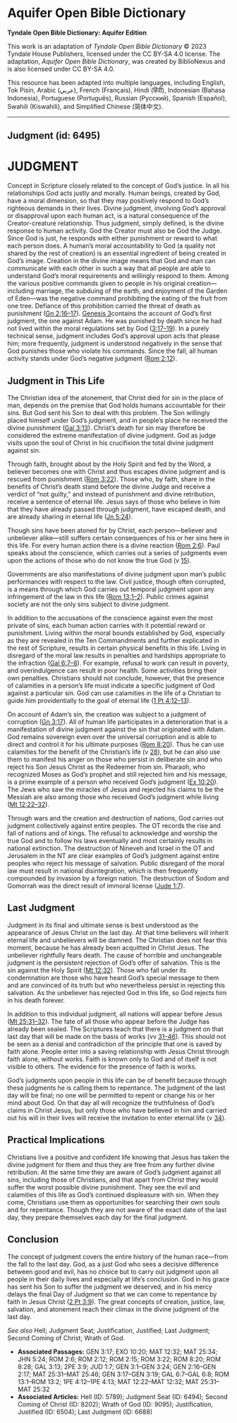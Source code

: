 # Aquifer Open Bible Dictionary

**Tyndale Open Bible Dictionary: Aquifer Edition**

This work is an adaptation of *Tyndale Open Bible Dictionary* © 2023 Tyndale House Publishers, licensed under the CC BY\-SA 4\.0 license. The adaptation, *Aquifer Open Bible Dictionary*, was created by BiblioNexus and is also licensed under CC BY\-SA 4\.0\.

This resource has been adapted into multiple languages, including English, Tok Pisin, Arabic (عربي), French (Français), Hindi (हिंदी), Indonesian (Bahasa Indonesia), Portuguese (Português), Russian (Русский), Spanish (Español), Swahili (Kiswahili), and Simplified Chinese (简体中文).



--------------------------------

## Judgment (id: 6495)

JUDGMENT
========

Concept in Scripture closely related to the concept of God’s justice. In all his relationships God acts justly and morally. Human beings, created by God, have a moral dimension, so that they may positively respond to God’s righteous demands in their lives. Divine judgment, involving God’s approval or disapproval upon each human act, is a natural consequence of the Creator\-creature relationship. Thus judgment, simply defined, is the divine response to human activity. God the Creator must also be God the Judge. Since God is just, he responds with either punishment or reward to what each person does. A human’s moral accountability to God (a quality not shared by the rest of creation) is an essential ingredient of being created in God’s image. Creation in the divine image means that God and man can communicate with each other in such a way that all people are able to understand God’s moral requirements and willingly respond to them. Among the various positive commands given to people in his original creation—including marriage, the subduing of the earth, and enjoyment of the Garden of Eden—was the negative command prohibiting the eating of the fruit from one tree. Defiance of this prohibition carried the threat of death as punishment ([Gn 2:16–17](https://ref.ly/Gen2:16-Gen2:17)). [Genesis 3](https://ref.ly/Gen3:1-Gen3:24)contains the account of God’s first judgment, the one against Adam. He was punished by death since he had not lived within the moral regulations set by God ([3:17–19](https://ref.ly/Gen3:17-Gen3:19)). In a purely technical sense, judgment includes God’s approval upon acts that please him; more frequently, judgment is understood negatively in the sense that God punishes those who violate his commands. Since the fall, all human activity stands under God’s negative judgment ([Rom 2:12](https://ref.ly/Rom2:12)).

Judgment in This Life
---------------------

The Christian idea of the atonement, that Christ died for sin in the place of man, depends on the premise that God holds humans accountable for their sins. But God sent his Son to deal with this problem. The Son willingly placed himself under God’s judgment, and in people’s place he received the divine punishment ([Gal 3:13](https://ref.ly/Gal3:13)). Christ’s death for sin may therefore be considered the extreme manifestation of divine judgment. God as judge visits upon the soul of Christ in his crucifixion the total divine judgment against sin.

Through faith, brought about by the Holy Spirit and fed by the Word, a believer becomes one with Christ and thus escapes divine judgment and is rescued from punishment ([Rom 3:22](https://ref.ly/Rom3:22)). Those who, by faith, share in the benefits of Christ’s death stand before the divine Judge and receive a verdict of “not guilty,” and instead of punishment and divine retribution, receive a sentence of eternal life. Jesus says of those who believe in him that they have already passed through judgment, have escaped death, and are already sharing in eternal life ([Jn 5:24](https://ref.ly/John5:24)).

Though sins have been atoned for by Christ, each person—believer and unbeliever alike—still suffers certain consequences of his or her sins here in this life. For every human action there is a divine reaction ([Rom 2:6](https://ref.ly/Rom2:6)). Paul speaks about the conscience, which carries out a series of judgments even upon the actions of those who do not know the true God (v [15](https://ref.ly/Rom2:15)).

Governments are also manifestations of divine judgment upon man’s public performances with respect to the law. Civil justice, though often corrupted, is a means through which God carries out temporal judgment upon any infringement of the law in this life ([Rom 13:1–2](https://ref.ly/Rom13:1-Rom13:2)). Public crimes against society are not the only sins subject to divine judgment.

In addition to the accusations of the conscience against even the most private of sins, each human action carries with it potential reward or punishment. Living within the moral bounds established by God, especially as they are revealed in the Ten Commandments and further explicated in the rest of Scripture, results in certain physical benefits in this life. Living in disregard of the moral law results in penalties and hardships appropriate to the infraction ([Gal 6:7–8](https://ref.ly/Gal6:7-Gal6:8)). For example, refusal to work can result in poverty, and overindulgence can result in poor health. Some activities bring their own penalties. Christians should not conclude, however, that the presence of calamities in a person’s life must indicate a specific judgment of God against a particular sin. God can use calamities in the life of a Christian to guide him providentially to the goal of eternal life ([1 Pt 4:12–13](https://ref.ly/1Pet4:12-1Pet4:13)).

On account of Adam’s sin, the creation was subject to a judgment of corruption ([Gn 3:17](https://ref.ly/Gen3:17)). All of human life participates in a deterioration that is a manifestation of divine judgment against the sin that originated with Adam. God remains sovereign even over the universal corruption and is able to direct and control it for his ultimate purposes ([Rom 8:20](https://ref.ly/Rom8:20)). Thus he can use calamities for the benefit of the Christian’s life (v [28](https://ref.ly/Rom8:28)), but he can also use them to manifest his anger on those who persist in deliberate sin and who reject his Son Jesus Christ as the Redeemer from sin. Pharaoh, who recognized Moses as God’s prophet and still rejected him and his message, is a prime example of a person who received God’s judgment ([Ex 10:20](https://ref.ly/Exod10:20)). The Jews who saw the miracles of Jesus and rejected his claims to be the Messiah are also among those who received God’s judgment while living ([Mt 12:22–32](https://ref.ly/Matt12:22-Matt12:32)).

Through wars and the creation and destruction of nations, God carries out judgment collectively against entire peoples. The OT records the rise and fall of nations and of kings. The refusal to acknowledge and worship the true God and to follow his laws eventually and most certainly results in national extinction. The destruction of Nineveh and Israel in the OT and Jerusalem in the NT are clear examples of God’s judgment against entire peoples who reject his message of salvation. Public disregard of the moral law must result in national disintegration, which is then frequently compounded by invasion by a foreign nation. The destruction of Sodom and Gomorrah was the direct result of immoral license ([Jude 1:7](https://ref.ly/Jude1:7)).

Last Judgment
-------------

Judgment in its final and ultimate sense is best understood as the appearance of Jesus Christ on the last day. At that time believers will inherit eternal life and unbelievers will be damned. The Christian does not fear this moment, because he has already been acquitted in Christ Jesus. The unbeliever rightfully fears death. The cause of horrible and unchangeable judgment is the persistent rejection of God’s offer of salvation. This is the sin against the Holy Spirit ([Mt 12:32](https://ref.ly/Matt12:32)). Those who fall under its condemnation are those who have heard God’s special message to them and are convinced of its truth but who nevertheless persist in rejecting this salvation. As the unbeliever has rejected God in this life, so God rejects him in his death forever.

In addition to this individual judgment, all nations will appear before Jesus ([Mt 25:31–32](https://ref.ly/Matt25:31-Matt25:32)). The fate of all those who appear before the Judge has already been sealed. The Scriptures teach that there is a judgment on that last day that will be made on the basis of works (vv [31–46](https://ref.ly/Matt25:31-Matt25:46)). This should not be seen as a denial and contradiction of the principle that one is saved by faith alone. People enter into a saving relationship with Jesus Christ through faith alone, without works. Faith is known only to God and of itself is not visible to others. The evidence for the presence of faith is works.

God’s judgments upon people in this life can be of benefit because through these judgments he is calling them to repentance. The judgment of the last day will be final; no one will be permitted to repent or change his or her mind about God. On that day all will recognize the truthfulness of God’s claims in Christ Jesus, but only those who have believed in him and carried out his will in their lives will receive the invitation to enter eternal life (v [34](https://ref.ly/Matt25:34)).

Practical Implications
----------------------

Christians live a positive and confident life knowing that Jesus has taken the divine judgment for them and thus they are free from any further divine retribution. At the same time they are aware of God’s judgment against all sins, including those of Christians, and that apart from Christ they would suffer the worst possible divine punishment. They see the evil and calamities of this life as God’s continued displeasure with sin. When they come, Christians use them as opportunities for searching their own souls and for repentance. Though they are not aware of the exact date of the last day, they prepare themselves each day for the final judgment.

Conclusion
----------

The concept of judgment covers the entire history of the human race—from the fall to the last day. God, as a just God who sees a decisive difference between good and evil, has no choice but to carry out judgment upon all people in their daily lives and especially at life’s conclusion. God in his grace has sent his Son to suffer the judgment we deserved, and in his mercy delays the final Day of Judgment so that we can come to repentance by faith in Jesus Christ ([2 Pt 3:9](https://ref.ly/2Pet3:9)). The great concepts of creation, justice, law, salvation, and atonement reach their climax in the divine judgment of the last day.

*See also* Hell; Judgment Seat; Justification, Justified; Last Judgment; Second Coming of Christ; Wrath of God.

* **Associated Passages:** GEN 3:17; EXO 10:20; MAT 12:32; MAT 25:34; JHN 5:24; ROM 2:6; ROM 2:12; ROM 2:15; ROM 3:22; ROM 8:20; ROM 8:28; GAL 3:13; 2PE 3:9; JUD 1:7; GEN 3:1–GEN 3:24; GEN 2:16–GEN 2:17; MAT 25:31–MAT 25:46; GEN 3:17–GEN 3:19; GAL 6:7–GAL 6:8; ROM 13:1–ROM 13:2; 1PE 4:12–1PE 4:13; MAT 12:22–MAT 12:32; MAT 25:31–MAT 25:32
* **Associated Articles:** Hell (ID: 5789); Judgment Seat (ID: 6494); Second Coming of Christ (ID: 8202); Wrath of God (ID: 9095); Justification, Justified (ID: 6504); Last Judgment (ID: 6688)

